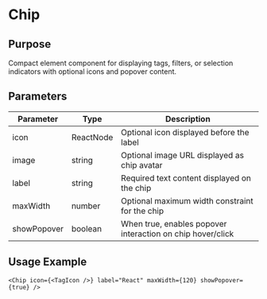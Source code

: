 # Chip

## Purpose

Compact element component for displaying tags, filters, or selection indicators with optional icons and popover content.

## Parameters

| Parameter   | Type      | Description                                                |
| ----------- | --------- | ---------------------------------------------------------- |
| icon        | ReactNode | Optional icon displayed before the label                   |
| image       | string    | Optional image URL displayed as chip avatar                |
| label       | string    | Required text content displayed on the chip                |
| maxWidth    | number    | Optional maximum width constraint for the chip             |
| showPopover | boolean   | When true, enables popover interaction on chip hover/click |

## Usage Example

```tsx
<Chip icon={<TagIcon />} label="React" maxWidth={120} showPopover={true} />
```
